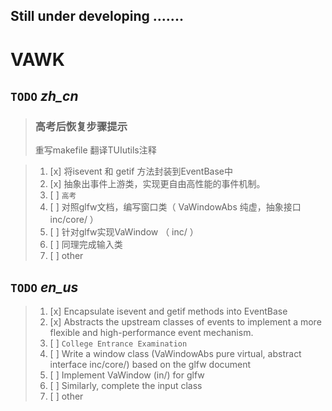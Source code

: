 ## Still under developing .......

# VAWK

## `TODO` *zh_cn*

> ### 高考后恢复步骤提示
> 重写makefile
> 翻译TUIutils注释

> 1. [x] 将isevent 和 getif 方法封装到EventBase中
> 2. [x] 抽象出事件上游类，实现更自由高性能的事件机制。
> 3. [ ] ```高考```
> 4. [ ] 对照glfw文档，编写窗口类（ VaWindowAbs 纯虚，抽象接口 inc/core/ ）
> 5. [ ] 针对glfw实现VaWindow （ inc/ ）
> 6. [ ] 同理完成输入类
> 7. [ ] other

## `TODO` *en_us*
> 1. [x] Encapsulate isevent and getif methods into EventBase
> 2. [x] Abstracts the upstream classes of events to implement a more flexible and high-performance event mechanism.
> 3. [ ] ```College Entrance Examination```
> 4. [ ] Write a window class (VaWindowAbs pure virtual, abstract interface inc/core/) based on the glfw document
> 5. [ ] Implement VaWindow (in/) for glfw
> 6. [ ] Similarly, complete the input class
> 7. [ ] other


